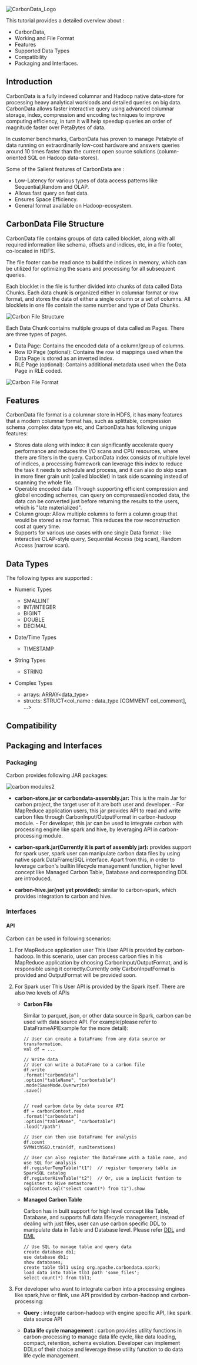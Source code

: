 <!--
    Licensed to the Apache Software Foundation (ASF) under one
    or more contributor license agreements.  See the NOTICE file
    distributed with this work for additional information
    regarding copyright ownership.  The ASF licenses this file
    to you under the Apache License, Version 2.0 (the
    "License"); you may not use this file except in compliance
    with the License.  You may obtain a copy of the License at

      http://www.apache.org/licenses/LICENSE-2.0

    Unless required by applicable law or agreed to in writing,
    software distributed under the License is distributed on an
    "AS IS" BASIS, WITHOUT WARRANTIES OR CONDITIONS OF ANY
    KIND, either express or implied.  See the License for the
    specific language governing permissions and limitations
    under the License.
-->

![CarbonData_Logo](../docs/images/format/CarbonData_logo.png?raw=true)

This tutorial provides a detailed overview about : 

* CarbonData, 
* Working and File Format
* Features
* Supported Data Types
* Compatibility
* Packaging and Interfaces.

##  Introduction

CarbonData is a fully indexed columnar and Hadoop native data-store for processing heavy analytical workloads and detailed queries on big data. CarbonData allows  faster interactive query using advanced columnar storage, index, compression and encoding techniques to improve computing efficiency, in turn it will help speedup queries an order of magnitude faster over PetaBytes of data.
 
In customer benchmarks, CarbonData has proven to manage Petabyte of data running on extraordinarily low-cost hardware and answers queries around 10 times faster than the current open source solutions (column-oriented SQL on Hadoop data-stores).

Some of the Salient features of CarbonData are :
* Low-Latency for various types of data access patterns like Sequential,Random and OLAP.
* Allows fast query on fast data.
* Ensures Space Efficiency.
* General format available on Hadoop-ecosystem.

##  CarbonData File Structure

CarbonData file contains groups of data called blocklet, along with all required information like schema, offsets and indices, etc, in a file footer, co-located in HDFS.

The file footer can be read once to build the indices in memory, which can be utilized for optimizing the scans and processing for all subsequent queries.

Each blocklet in the file is further divided into chunks of data called Data Chunks. Each data chunk is organized either in columnar format or row format, and stores the data of either a single column or a set of columns. All blocklets in one file contain the same number and type of Data Chunks.

![Carbon File Structure](../docs/images/format/carbon_data_file_structure_new.png?raw=true)

Each Data Chunk contains multiple groups of data called as Pages. There are three types of pages.
* Data Page: Contains the encoded data of a column/group of columns.
* Row ID Page (optional): Contains the row id mappings used when the Data Page is stored as an inverted index.
* RLE Page (optional): Contains additional metadata used when the Data Page in RLE coded.

![Carbon File Format](../docs/images/format/carbon_data_format_new.png?raw=true)

##  Features

CarbonData file format is a columnar store in HDFS, it has many features that a modern columnar format has, such as splittable, compression schema ,complex data type etc, and CarbonData has following unique features:

* Stores data along with index: it can significantly accelerate query performance and reduces the I/O scans and CPU resources, where there are filters in the query. CarbonData index consists of multiple level of indices, a processing framework can leverage this index to reduce the task it needs to schedule and process, and it can also do skip scan in more finer grain unit (called blocklet) in task side scanning instead of scanning the whole file.
* Operable encoded data :Through supporting efficient compression and global encoding schemes, can query on compressed/encoded data, the data can be converted just before returning the results to the users, which is "late materialized".
* Column group: Allow multiple columns to form a column group that would be stored as row format. This reduces the row reconstruction cost at query time.
* Supports for various use cases with one single Data format : like interactive OLAP-style query, Sequential Access (big scan), Random Access (narrow scan).

##  Data Types

The following types are supported :

* Numeric Types
  * SMALLINT 
  * INT/INTEGER
  * BIGINT 
  * DOUBLE
  * DECIMAL

* Date/Time Types
  * TIMESTAMP
 
* String Types
  * STRING

* Complex Types
  * arrays: ARRAY<data_type>
  * structs: STRUCT<col_name : data_type [COMMENT col_comment], ...>
  
##  Compatibility

  
##  Packaging and Interfaces

###  Packaging
Carbon provides following JAR packages:

![carbon modules2](https://cloud.githubusercontent.com/assets/6500698/14255195/831c6e90-fac5-11e5-87ab-3b16d84918fb.png)

- **carbon-store.jar or carbondata-assembly.jar:** This is the main Jar for carbon project, the target user of it are both user and developer. 
      - For MapReduce application users, this jar provides API to read and write carbon files through CarbonInput/OutputFormat in carbon-hadoop module.
      - For developer, this jar can be used to integrate carbon with processing engine like spark and hive, by leveraging API in carbon-processing module.

- **carbon-spark.jar(Currently it is part of assembly jar):** provides support for spark user, spark user can manipulate carbon data files by using native spark DataFrame/SQL interface. Apart from this, in order to leverage carbon's builtin lifecycle management function, higher level concept like Managed Carbon Table, Database and corresponding DDL are introduced.

- **carbon-hive.jar(not yet provided):** similar to carbon-spark, which provides integration to carbon and hive.

###  Interfaces

####  API
Carbon can be used in following scenarios:

1. For MapReduce application user
   This User API is provided by carbon-hadoop. In this scenario, user can process carbon files in his MapReduce application by choosing CarbonInput/OutputFormat, and is responsible using it correctly.Currently only CarbonInputFormat is provided and OutputFormat will be provided soon.
   
2. For Spark user 
   This User API is provided by the Spark itself. There are also two levels of APIs
   * **Carbon File**
      
      Similar to parquet, json, or other data source in Spark, carbon can be used with data source API. For example(please refer to DataFrameAPIExample for the more detail):
      ```
      // User can create a DataFrame from any data source or transformation.
      val df = ...
  
      // Write data
      // User can write a DataFrame to a carbon file
      df.write
      .format("carbondata")
      .option("tableName", "carbontable")
      .mode(SaveMode.Overwrite)
      .save()
  
  
      // read carbon data by data source API
      df = carbonContext.read
      .format("carbondata")
      .option("tableName", "carbontable")
      .load("/path")
  
      // User can then use DataFrame for analysis
      df.count
      SVMWithSGD.train(df, numIterations)
  
      // User can also register the DataFrame with a table name, and use SQL for analysis
      df.registerTempTable("t1")  // register temporary table in SparkSQL catalog
      df.registerHiveTable("t2")  // Or, use a implicit funtion to register to Hive metastore
      sqlContext.sql("select count(*) from t1").show
      ```
   
   * **Managed Carbon Table**
   
      Carbon has in built support for high level concept like Table, Database, and supports full data lifecycle management, instead of dealing with just files, user can use carbon specific DDL to manipulate data in Table and Database level. Please refer [DDL](https://github.com/HuaweiBigData/carbondata/wiki/Language-Manual:-DDL) and [DML](https://github.com/HuaweiBigData/carbondata/wiki/Language-Manual:-DML)
      ```
      // Use SQL to manage table and query data
      create database db1;
      use database db1;
      show databases;
      create table tbl1 using org.apache.carbondata.spark;
      load data into table tlb1 path 'some_files';
      select count(*) from tbl1;
      ```
 
3.   For developer who want to integrate carbon into a processing engines like spark,hive or flink, use API provided by carbon-hadoop and carbon-processing:
       - **Query** : integrate carbon-hadoop with engine specific API, like spark data source API 
      
       - **Data life cycle management** : carbon provides utility functions in carbon-processing to manage data life cycle, like data loading, compact, retention, schema evolution. Developer can implement DDLs of their choice and leverage these utility function to do data life cycle management.
  
   






   


